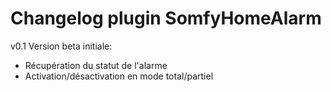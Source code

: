 # Changelog plugin SomfyHomeAlarm

v0.1
Version beta initiale:
- Récupération du statut de l'alarme
- Activation/désactivation en mode total/partiel

